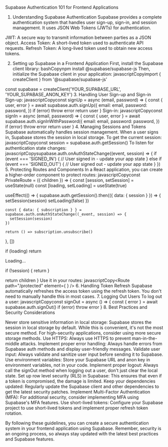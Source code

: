 Supabase Authentication 101 for Frontend Applications
1. Understanding Supabase Authentication
Supabase provides a complete authentication system that handles user sign-up, sign-in, and session management. It uses JSON Web Tokens (JWTs) for authentication.

JWT: A secure way to transmit information between parties as a JSON object.
Access Token: A short-lived token used to authenticate API requests.
Refresh Token: A long-lived token used to obtain new access tokens.

2. Setting up Supabase in a Frontend Application
First, install the Supabase client library:
bashCopynpm install @supabase/supabase-js
Then, initialize the Supabase client in your application:
javascriptCopyimport { createClient } from '@supabase/supabase-js'

const supabase = createClient('YOUR_SUPABASE_URL', 'YOUR_SUPABASE_ANON_KEY')
3. Handling User Sign-up and Sign-in
Sign-up:
javascriptCopyconst signUp = async (email, password) => {
  const { user, error } = await supabase.auth.signUp({
    email: email,
    password: password,
  })
  if (error) throw error
  return user
}
Sign-in:
javascriptCopyconst signIn = async (email, password) => {
  const { user, error } = await supabase.auth.signInWithPassword({
    email: email,
    password: password,
  })
  if (error) throw error
  return user
}
4. Managing Sessions and Tokens
Supabase automatically handles session management. When a user signs in, Supabase stores the session in local storage.
To get the current session:
javascriptCopyconst session = supabase.auth.getSession()
To listen for authentication state changes:
javascriptCopysupabase.auth.onAuthStateChange((event, session) => {
  if (event === 'SIGNED_IN') {
    // User signed in - update your app state
  } else if (event === 'SIGNED_OUT') {
    // User signed out - update your app state
  }
})
5. Protecting Routes and Components
In a React application, you can create a higher-order component to protect routes:
javascriptCopyconst PrivateRoute = ({ children }) => {
  const [session, setSession] = useState(null)
  const [loading, setLoading] = useState(true)

  useEffect(() => {
    supabase.auth.getSession().then(({ data: { session } }) => {
      setSession(session)
      setLoading(false)
    })

    const { data: { subscription } } = supabase.auth.onAuthStateChange((_event, session) => {
      setSession(session)
    })

    return () => subscription.unsubscribe()
  }, [])

  if (loading) return <div>Loading...</div>

  if (!session) {
    return <Navigate to="/login" replace />
  }

  return children
}
Use it in your routes:
javascriptCopy<Route 
  path="/protected" 
  element={
    <PrivateRoute>
      <ProtectedComponent />
    </PrivateRoute>
  } 
/>
6. Handling Token Refresh
Supabase automatically refreshes the access token using the refresh token. You don't need to manually handle this in most cases.
7. Logging Out Users
To log out a user:
javascriptCopyconst signOut = async () => {
  const { error } = await supabase.auth.signOut()
  if (error) throw error
}
8. Best Practices and Security Considerations

Never store sensitive information in local storage: Supabase stores the session in local storage by default. While this is convenient, it's not the most secure method. For high-security applications, consider using more secure storage methods.
Use HTTPS: Always use HTTPS to prevent man-in-the-middle attacks.
Implement proper error handling: Always handle errors from Supabase auth methods and display user-friendly messages.
Validate user input: Always validate and sanitize user input before sending it to Supabase.
Use environment variables: Store your Supabase URL and anon key in environment variables, not in your code.
Implement proper logout: Always call the signOut method when logging out a user, don't just clear the local state.
Set up row level security (RLS) in Supabase: This ensures that even if a token is compromised, the damage is limited.
Keep your dependencies updated: Regularly update the Supabase client and other dependencies to get the latest security patches.
Implement Multi-Factor Authentication (MFA): For additional security, consider implementing MFA using Supabase's MFA features.
Use short-lived tokens: Configure your Supabase project to use short-lived tokens and implement proper refresh token rotation.

By following these guidelines, you can create a secure authentication system in your frontend application using Supabase. Remember, security is an ongoing process, so always stay updated with the latest best practices and Supabase features.
</solution>
</response>